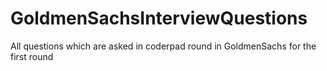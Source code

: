 # GoldmenSachsInterviewQuestions
All questions which are asked in coderpad round in GoldmenSachs for the first round

